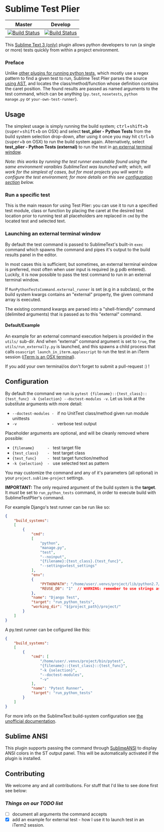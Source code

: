 # Sublime Test Plier

| Master | Develop |
| ------ |-------- |
| [![Build Status][2]][1] | [![Build Status][3]][1] |

This [Sublime Text 3 (only)][4] plugin allows python developers to run (a single or  more) tests quickly from within a project environment.



### Preface

Unlike [other plugins for running python tests][5], which mostly use a regex pattern to find a given test to run, Sublime Test Plier parses the source [using AST][6], and locates the class/method/function whose definition contains the caret position. The found results are passed as named arguments to the test command, which can be anything (`py.test`, `nosetests`, `python manage.py` or `your-own-test-runner`).


## Usage

The simplest usage is simply running the build system; <kbd>ctrl</kbd>+<kbd>shift</kbd>+<kbd>b</kbd> (<kbd>super</kbd>+<kbd>shift</kbd>+<kbd>b</kbd> on OSX) and select **test_plier - Python Tests** from the build system selection drop-down, after using it once you may hit <kbd>ctrl</kbd>+<kbd>b</kbd> (<kbd>super</kbd>+<kbd>b</kbd> on OSX) to run the build system again. Alternatively, select **test_plier - Python Tests (external)** to run the test in [an external terminal window](#launching-an-external-terminal-window).

_Note: this works by running the test runner executable found using the same environment varaibles SublimeText was launched with; which, will work for the simplest of cases, but for most projects you will want to configure the test environment; for more details on this see [configuration section](#configuration) below._

### Run a specific test

This is the main reason for using Test Plier: you can use it to run a specified test module, class or function by placing the caret at the desired test location prior to running test all placeholders are replaced in `cmd` by the located test and selected text.

### Launching an external terminal window

By default the test command is passed to SublimeText's built-in `exec` command which spawns the command and pipes it's output to the build results panel in the editor.

In most cases this is sufficient; but sometimes, an external terminal window is preferred, most often when user input is required (e.g pdb entered). Luckily, it is now possible to pass the test command to run in an external terminal window.

If `RunPythonTestsCommand.external_runner` is set (e.g in a subclass), or the build system kwargs contains an "external" property, the given command array is executed.

The existing command kwargs are parsed into a "shell-friendly" command (delimited arguments) that is passed as to this "external" command.

#### Default/Example

An example for an external command execution helpers is provided in the `utils/` sub-dir. And when "external" command argument is set to `true`, the `utils/run_externally.py` is launched, and this spawns a child process that calls `osascript launch_in_iterm.applescript` to run the test in an iTerm session ([iTerm is an OSX terminal][9]).

If you add your own terminal/os don't forget to submit a pull-request :) !


## Configuration

By default the command we run is `pytest {filename}::{test_class}::{test_func} -k {selection} --doctest-modules -v`.
Let us look at the substitute arguments with more detail:

- `--doctest-modules - ` if no UnitTest class/method given run module unittests
- `-v                - ` verbose test output

Placeholder arguments are optional, and will be cleanly removed where possible:

- `{filename}      - ` test target file
- `{test_class}    - ` test target class
- `{test_func}     - ` test target function/method
- `-k {selection}  - ` use selected text as pattern

You may customize the command and any of it's parameters (all optional) in your `project.sublime-project` settings.

**IMPORTANT:** The only required argument of the build system is the **target**. It _must_ be set to `run_python_tests` command, in order to execute build with SublimeTestPlier's command.

For example Django's test runner can be run like so:

```json
{
    "build_systems":
    [
        {
            "cmd":
            [
                "python",
                "manage.py",
                "test",
                "--noinput",
                "{filename}:{test_class}.{test_func}",
                "--settings=test_settings"
            ],
            "env":
            {
                "PYTHONPATH": "/home/user/.venvs/project/lib/python2.7/site-packages",
                "REUSE_DB": "1"  // WARNING: remember to use strings as values
            },
            "name": "Django Test",
            "target": "run_python_tests",
            "working_dir": "${project_path}/project/"
        }
    ]
}
```

A py.test runner can be cofigured like this:

```json
{
    "build_systems":
    [
        {
            "cmd": [
                "/home/user/.venvs/project/bin/pytest",
                "{filename}::{test_class}::{test_func}",
                "-k {selection}",
                "--doctest-modules",
                "-v"
            ],
            "name": "Pytest Runner",
            "target": "run_python_tests"
        }
    ]
}
```

For more info on the SublimeText build-system configuration see [the unofficial documentation][7].


## Sublime ANSI

This plugin supports passing the command through [SublimeANSI][8] to display ANSI colors in the ST output panel. This will be automatically activated if the plugin is installed.

## Contributing

We welcome any and all contributions. For stuff that I'd like to see done first see below:

### _Things on our TODO list_

- [ ] document all arguments the command accepts
- [x] add an example for external test - how I use it to launch test in an iTerm2 session.

[1]: https://travis-ci.org/asfaltboy/SublimeTestPlier
[2]: https://travis-ci.org/asfaltboy/SublimeTestPlier.svg?branch=master
[3]: https://travis-ci.org/asfaltboy/SublimeTestPlier.svg?branch=develop
[4]: http://www.sublimetext.com/3
[5]: https://packagecontrol.io/search/test+python
[6]: test_parser.py
[7]: http://sublime-text-unofficial-documentation.readthedocs.org/en/latest/reference/build_systems/configuration.html
[8]: https://github.com/aziz/SublimeANSI
[9]: https://www.iterm2.com/
